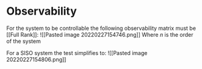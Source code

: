 # Observability
For the system to be controllable the following observability matrix must be [[Full Rank]]:
![[Pasted image 20220227154746.png]]
Where $n$ is the order of the system

For a SISO system the test simplifies to:
![[Pasted image 20220227154806.png]]